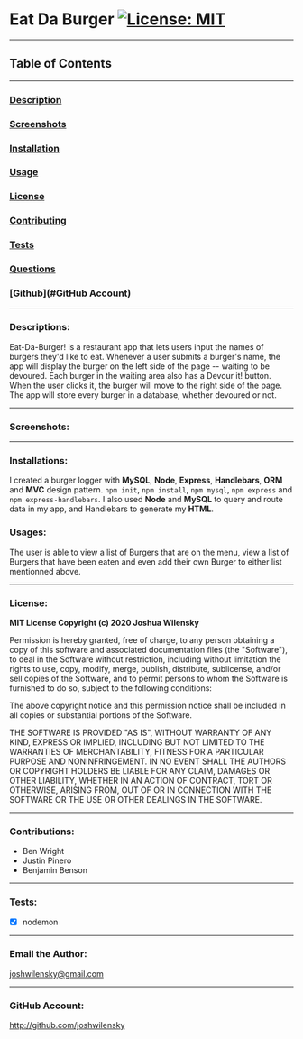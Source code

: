 # Eat Da Burger [![License: MIT](https://img.shields.io/badge/License-MIT-yellow.svg)](https://opensource.org/licenses/MIT)

---

## Table of Contents

---

### [Description](#Descriptions)

### [Screenshots](#Screenshots)

### [Installation](#Installations)

### [Usage](#Usages)

### [License](#License)

### [Contributing](#Contributions)

### [Tests](#Tests)

### [Questions](#Questions)

### [Github](#GitHub Account)

---

### <a name="Description"></a>Descriptions:

Eat-Da-Burger! is a restaurant app that lets users input the names of burgers they'd like to eat. Whenever a user submits a burger's name, the app will display the burger on the left side of the page -- waiting to be devoured. Each burger in the waiting area also has a Devour it! button. When the user clicks it, the burger will move to the right side of the page. The app will store every burger in a database, whether devoured or not.

---

### <a name="Screenshots"></a>Screenshots:

---

### <a name="Installation"></a>Installations:

I created a burger logger with **MySQL**, **Node**, **Express**, **Handlebars**, **ORM** and **MVC** design pattern. `npm init`, `npm install`, `npm mysql`, `npm express` and `npm express-handlebars`. I also used **Node** and **MySQL** to query and route data in my app, and Handlebars to generate my **HTML**.

### <a name="Usage"></a>Usages:

The user is able to view a list of Burgers that are on the menu, view a list of Burgers that have been eaten and even add their own Burger to either list mentionned above.

---

### <a name="License"></a>License:

**MIT License Copyright (c) 2020 Joshua Wilensky**

Permission is hereby granted, free of charge, to any person obtaining a copy
of this software and associated documentation files (the "Software"), to deal
in the Software without restriction, including without limitation the rights
to use, copy, modify, merge, publish, distribute, sublicense, and/or sell
copies of the Software, and to permit persons to whom the Software is
furnished to do so, subject to the following conditions:

The above copyright notice and this permission notice shall be included in all
copies or substantial portions of the Software.

THE SOFTWARE IS PROVIDED "AS IS", WITHOUT WARRANTY OF ANY KIND, EXPRESS OR
IMPLIED, INCLUDING BUT NOT LIMITED TO THE WARRANTIES OF MERCHANTABILITY,
FITNESS FOR A PARTICULAR PURPOSE AND NONINFRINGEMENT. IN NO EVENT SHALL THE
AUTHORS OR COPYRIGHT HOLDERS BE LIABLE FOR ANY CLAIM, DAMAGES OR OTHER
LIABILITY, WHETHER IN AN ACTION OF CONTRACT, TORT OR OTHERWISE, ARISING FROM,
OUT OF OR IN CONNECTION WITH THE SOFTWARE OR THE USE OR OTHER DEALINGS IN THE
SOFTWARE.

---

### <a name="Contributing"></a>Contributions:

- Ben Wright
- Justin Pinero
- Benjamin Benson

---

### <a name="Tests"></a>Tests:

- [x] nodemon

---

### <a name="Questions"></a>Email the Author:

joshwilensky@gmail.com

---

### <a name="Github"></a>GitHub Account:

http://github.com/joshwilensky
